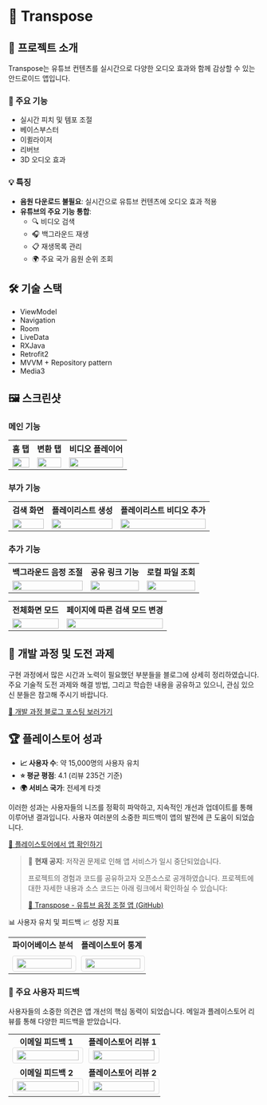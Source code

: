 # 🎵 Transpose

## 📱 프로젝트 소개

Transpose는 유튜브 컨텐츠를 실시간으로 다양한 오디오 효과와 함께 감상할 수 있는 안드로이드 앱입니다.

### 🚀 주요 기능

- 실시간 피치 및 템포 조절
- 베이스부스터
- 이퀼라이저
- 리버브
- 3D 오디오 효과

### 💡 특징

- **음원 다운로드 불필요**: 실시간으로 유튜브 컨텐츠에 오디오 효과 적용
- **유튜브의 주요 기능 통합**:
    - 🔍 비디오 검색
    - 🎧 백그라운드 재생
    - 📋 재생목록 관리
    - 🌍 주요 국가 음원 순위 조회

## 🛠 기술 스택

- ViewModel
- Navigation
- Room
- LiveData
- RXJava
- Retrofit2
- MVVM + Repository pattern
- Media3

## 🖼 스크린샷

### 메인 기능
<table>
    <tr>
        <th>홈 탭</th>
        <th>변환 탭</th>
        <th>비디오 플레이어</th>
    </tr>
    <tr>
        <td><img src="assets/transposepage-ezgif.com-video-to-gif-converter.gif" width="100%" /></td>
        <td><img src="assets/firstpage-ezgif.com-video-to-gif-converter.gif" width="100%"/></td>
        <td><img src="assets/videoplaybackpage-ezgif.com-video-to-gif-converter.gif" width="100%"/></td>
    </tr>
</table>

### 부가 기능
<table>
    <tr>
        <th>검색 화면</th>
        <th>플레이리스트 생성</th>
        <th>플레이리스트 비디오 추가</th>
    </tr>
    <tr>
        <td><img src="assets/searchandplay-ezgif.com-video-to-gif-converter.gif" width="100%" /></td>
        <td><img src="assets/createplaylist-ezgif.com-video-to-gif-converter.gif" width="100%"/></td>
        <td><img src="assets/addvideotoplaylist-ezgif.com-video-to-gif-converter.gif" width="100%"/></td>
    </tr>
</table>

### 추가 기능
<table>
    <tr>
        <th>백그라운드 음정 조절</th>
        <th>공유 링크 기능</th>
        <th>로컬 파일 조회</th>
    </tr>
    <tr>
        <td><img src="assets/notification-ezgif.com-video-to-gif-converter.gif" width="100%" /></td>
        <td><img src="assets/youtubeSharedLink-ezgif.com-video-to-gif-converter%20(1).gif" width="100%"/></td>
        <td><img src="assets/localfile-ezgif.com-video-to-gif-converter.gif" width="100%"/></td>
    </tr>
</table>

<table>
    <tr>
        <th>전체화면 모드</th>
        <th>페이지에 따른 검색 모드 변경</th>
    </tr>
    <tr>
        <td><img src="assets/notification-ezgif.com-video-to-gif-converter.gif" width="100%" /></td>
        <td><img src="assets/youtubeSharedLink-ezgif.com-video-to-gif-converter%20(1).gif" width="100%"/></td>
    </tr>
</table>

## 📝 개발 과정 및 도전 과제

구현 과정에서 많은 시간과 노력이 필요했던 부분들을 블로그에 상세히 정리하였습니다. 주요 기술적 도전 과제와 해결 방법, 그리고 학습한 내용을 공유하고 있으니, 관심 있으신 분들은 참고해 주시기 바랍니다.

[🔗 개발 과정 블로그 포스팅 보러가기](https://joh9911-programming-note.tistory.com/category/%EC%95%88%EB%93%9C%EB%A1%9C%EC%9D%B4%EB%93%9C%20%ED%94%84%EB%A1%9C%EC%A0%9D%ED%8A%B8/%EC%9C%A0%ED%8A%9C%EB%B8%8C%20%EC%9D%8C%EC%A0%95%20%EC%A1%B0%EC%A0%88%20%EC%96%B4%ED%94%8C%EB%A6%AC%EC%BC%80%EC%9D%B4%EC%85%98)

## 🏆 플레이스토어 성과

- **📈 사용자 수**: 약 15,000명의 사용자 유치
- **⭐ 평균 평점**: 4.1 (리뷰 235건 기준)
- **🌍 서비스 국가**: 전세계 타겟

이러한 성과는 사용자들의 니즈를 정확히 파악하고, 지속적인 개선과 업데이트를 통해 이루어낸 결과입니다. 사용자 여러분의 소중한 피드백이 앱의 발전에 큰 도움이 되었습니다.

[🔗 플레이스토어에서 앱 확인하기](https://play.google.com/store/apps/details?id=com.myFile.transpose&hl=En)

> 📢 **현재 공지**: 저작권 문제로 인해 앱 서비스가 일시 중단되었습니다.
>
> 프로젝트의 경험과 코드를 공유하고자 오픈소스로 공개하였습니다. 프로젝트에 대한 자세한 내용과 소스 코드는 아래 링크에서 확인하실 수 있습니다:
>
> [🔗 Transpose - 유튜브 음정 조절 앱 (GitHub)](https://github.com/joh9911/Transpose_Compose)

📊 사용자 유치 및 피드백
📈 성장 지표
<table>
  <tr>
    <td width="50%" align="center">
      <strong>파이어베이스 분석</strong><br>
      <img src="assets/firebase_analytics.png" width="95%" style="max-width: 500px; border: 1px solid #ddd; border-radius: 4px; padding: 5px; margin-top: 10px;" />
    </td>
    <td width="50%" align="center">
      <strong>플레이스토어 통계</strong><br>
      <img src="assets/play_console.jpeg" width="95%" style="max-width: 500px; border: 1px solid #ddd; border-radius: 4px; padding: 5px; margin-top: 10px;" />
    </td>
  </tr>
</table>

<h3>💌 주요 사용자 피드백</h3>
<p>사용자들의 소중한 의견은 앱 개선의 핵심 동력이 되었습니다. 메일과 플레이스토어 리뷰를 통해 다양한 피드백을 받았습니다.</p>
<table>
  <tr>
    <td width="50%" align="center">
      <strong>이메일 피드백 1</strong><br>
      <img src="assets/mail_review_1.png" width="95%" style="max-width: 500px; border: 1px solid #ddd; border-radius: 4px; padding: 5px;" />
    </td>
    <td width="50%" align="center">
      <strong>플레이스토어 리뷰 1</strong><br>
      <img src="assets/playstore_review_1.jpeg" width="95%" style="max-width: 500px; border: 1px solid #ddd; border-radius: 4px; padding: 5px;" />
    </td>
  </tr>
  <tr>
    <td width="50%" align="center">
      <strong>이메일 피드백 2</strong><br>
      <img src="assets/mail_review_2.png" width="95%" style="max-width: 500px; border: 1px solid #ddd; border-radius: 4px; padding: 5px;" />
    </td>
    <td width="50%" align="center">
      <strong>플레이스토어 리뷰 2</strong><br>
      <img src="assets/playstore_review_2.jpeg" width="95%" style="max-width: 500px; border: 1px solid #ddd; border-radius: 4px; padding: 5px;" />
    </td>
  </tr>
</table>
